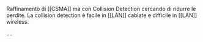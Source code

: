 Raffinamento di [[CSMA]] ma con Collision Detection cercando di ridurre le perdite. La collision detection è facile in [[LAN]] cablate e difficile in [[LAN]] wireless.

....
